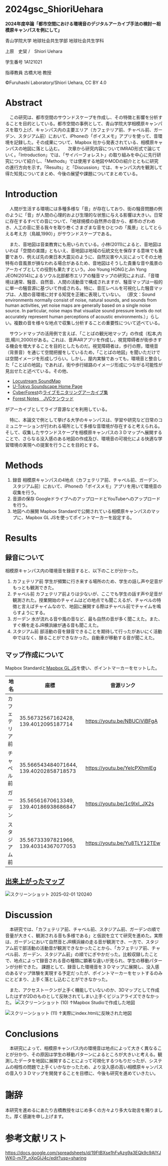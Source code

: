 # 2024gsc_ShioriUehara
**2024年度卒論「都市空間における環境音のデジタルアーカイブ手法の検討ー相模原キャンパスを例にして」**

青山学院大学 地球社会共生学部 地球社会共生学科

上原　史栞 /　Shiori Uehara

学生番号 1A121021

指導教員 古橋大地 教授

©︎Furuhashi Laboratory/Shiori Uehara, CC BY 4.0

# Abstract
　この研究は、都市空間のサウンドスケープを作成し、その特徴と影響を分析することを目的としている。都市空間の事例として、青山学院大学相模原キャンパスを取り上げ、キャンパス内の主要エリア（カフェテリア前、チャペル前、ガーデン、スタジアム前）において、iPhoneの「ボイスメモ」アプリを使って、音環境を記録した。その成果について、Mapbox 社から発表されている、相模原キャンパスの地図に落とし込む。
　次章から研究内容についてIMRAD形式で論じていく。「Introduction」では、「サイバーフォレスト」の取り組みを中心に先行研究について紹介し、「Methods」では使用する地図やMODの紹介とともに研究の進行方向を示す。「Results」と「Discussion」では、キャンパス内を観測して得た知見についてまとめ、今後の展望や課題についてまとめている。

# Introduction
　人間が生活する環境には多種多様な「音」が存在しており、街の騒音問題の例のように「音」が人間の心理的および生理的な状態に与える影響は大きい。日常に存在するすべての音について、「地球規模の自然界の音から、都市のざわめき、人工の音に至る我々を取り巻くさまざまな音をひとつの「風景」としてとらえる考え方（鳥越,1990）」がサウンドスケープである。
 
　また、音地図は音楽教育にも用いられている。小林(2011)によると、音地図はいわば「空間の楽譜」ともいえ、音地図は地域の伝統文化を保存する意味でも重要であり、例えば先の東日本大震災のように、自然災害や人災によってその土地特有の音風景が損なわれる場合があるため、音地図はそうした貴重な音や風景のアーカイブとしての役割も果たすという。Joo Young HONGとJin Yong JEON(2014)によるソウル北部都市エリアの騒音マップの研究によれば、「音環境は通常、騒音、自然音、人間の活動音で構成されますが、騒音マップは一般的に単一の騒音源に基づいて作成される。特に、音圧レベルを可視化した騒音マップは、人間の音環境に対する知覚を正確に表現していない。
（原文：Sound environments normally consist of noise, natural sounds, and sounds from human activities, yet noise maps are generally based on a single noise source. In particular, noise maps that visualize sound pressure levels do not accurately represent human perceptions of acoustic environments.）」らしい。複数の音を様々な地点で収集し分析することの重要性について述べている。

　サウンドマップの活用例で言えば、「ことばの観光地マップ」の作成（松本,内田,楊川,2000)がある。これは、音声ARアプリを作成し，視覚障碍者が街歩きする機会を増大することを目的としたものだ。視覚障碍者は，歩行の際，環境音（背景音）を通じて空間把握をしているため，「ことばの地図」を聞いただけでは空間イメージを形成しづらい。しかし，屋内実験であっても，環境音と整合した「ことばの地図」であれば，街や歩行経路のイメージ形成につながる可能性が見出せたと述べている。その他、
 
- [Locustream SoundMap](https://locusonus.org/soundmap/)
- [U-Tokyo Soundscape Home Page](http://gbs.um.u-tokyo.ac.jp/soundscape/)
- [CyberForest](https://landscape.nenv.k.u-tokyo.ac.jp/cyberforest/Welcome.html)の[ライブモニタリングアーカイブ集](http://cyberforest.nenv.k.u-tokyo.ac.jp/)
- [Forest Notes　JVCケンウッド](https://www.forestnotes.jp/)

がアーカイブとしてライブ音源などを利用している。

　特に、本論文で例として挙げる大学のキャンパスは、学習や研究など日常のコミュニケーションが行われる場所として多様な音環境が存在すると考えられる。そして、収集したサウンドスケープを相模原キャンパスの３Ｄマップへ展開することで、さらなる没入感のある地図の作成及び、環境音の可視化による快適な学習環境の実現への提案を行うことを目的とする。

# Methods
1.	録音
相模原キャンパスの4地点（カフェテリア前、チャペル前、ガーデン、スタジアム前）において、iPhoneの「ボイスメモ」アプリを用いて環境音の収集を行う。
2. 音源の保存
GoogleドライブへのアップロードとYouTubeへのアップロードを行う。
3.	地図への展開
Mapbox Standardで公開されている相模原キャンパスのマップに、Mapbox GL JSを使ってポイントマーカーを設定する。

# Results
## 録音について
相模原キャンパス内の環境音を録音すると、以下のことが分かった。

1.	カフェテリア前
学生が頻繁に行き来する場所のため、学生の話し声や足音がもっとも観測できた。
2.	チャペル前
カフェテリア前よりは少ないが、ここでも学生の話す声や足音が観測された。授業開始のチャイムはどの地点でも聞こえるが、チャペルの特徴と言えばチャイムなので、地図に展開する際はチャペル前でチャイムを鳴らすようにする。
3.	ガーデン
水が流れる音や風の音など、最も自然の音が多く聞こえた。また、すぐ横を走るJR横浜線が通る音も聞こえた。
4.	スタジアム前
部活動の音を録音できることを期待して行ったがあいにく活動中ではなく、録ることができなかった。自動車が移動する音が聞こえた。

## マップ作成について
Mapbox Standardと[Mapbox GL JS]([url](https://docs.mapbox.com/help/ja/tutorials/custom-markers-gl-js/#:~:text=Mapbox%20GL%20JS%E3%81%A7%E3%82%AB%E3%82%B9%E3%82%BF%E3%83%A0%E3%83%9E%E3%83%BC%E3%82%AB%E3%83%BC%E3%82%92%E8%BF%BD%E5%8A%A0%E3%81%99%E3%82%8B%201%20%E5%89%8D%E6%8F%90%E6%9D%A1%E4%BB%B6%20%E3%81%93%E3%81%AE%E3%82%AC%E3%82%A4%E3%83%89%E3%81%AB%E5%BE%93%E3%81%86%E3%81%9F%E3%82%81%E3%81%AB%E5%BF%85%E8%A6%81%E3%81%AA%E3%82%82%E3%81%AE%EF%BC%9A%20...%202,...%207%20%E3%82%B9%E3%83%86%E3%83%83%E3%83%976%EF%BC%9A%E3%83%9E%E3%83%BC%E3%82%AB%E3%83%BC%E3%81%AB%E3%83%9D%E3%83%83%E3%83%97%E3%82%A2%E3%83%83%E3%83%97%E3%82%92%E6%B7%BB%E4%BB%98%E3%81%99%E3%82%8B%20...%208%20%E3%82%B9%E3%83%86%E3%83%83%E3%83%977%EF%BC%9ACSS%E3%82%92%E4%BD%BF%E7%94%A8%E3%81%97%E3%81%A6%E3%83%9D%E3%83%83%E3%83%97%E3%82%A2%E3%83%83%E3%83%97%E3%81%AE%E3%82%B9%E3%82%BF%E3%82%A4%E3%83%AB%E3%82%92%E8%A8%AD%E5%AE%9A%E3%81%99%E3%82%8B%20...%20%E3%81%9D%E3%81%AE%E4%BB%96%E3%81%AE%E3%82%A2%E3%82%A4%E3%83%86%E3%83%A0))を使い、ポイントマーカーをセットした。

| 地名    | 座標    |   音源リンク  | 
| --- | --- | --- | 
| カフェテリア前    |  35.56732567162428, 139.4012095187714   |  https://youtu.be/NBUCiViBFgA   | 
|  チャペル前   | 35.566543484071644, 139.40202858718573    |  https://youtu.be/YelcPXhmIEg   | 
|  ガーデン   |  35.56561670613349, 139.40186938686847   |  https://youtu.be/1c9IxI_JX2s   | 
|  スタジアム前   | 35.56733397821966, 139.40314367077053    |  https://youtu.be/Yu8TLY12TEw   | 

## [出来上がったマップ](https://github.com/furuhashilab/2024gsc_ShioriUehara/blob/main/index.html)

![スクリーンショット 2025-02-01 120240](https://github.com/user-attachments/assets/aefdef44-507d-4595-a0a6-c6a31196b629)

# Discussion
　本研究では、「カフェテリア前、チャペル前、スタジアム前、ガーデンの順で音量が大きく、観測される音も多様である」と仮説を立てて研究を進めた。実際は、ガーデンにおいて自然音とJR横浜線の走る音が観測でき、一方で、スタジアム前で部活動の活動音が観測できなかったことから、「カフェテリア前、チャペル前、ガーデン、スタジアム前」の順でにぎやかだった。比較収録したことで、地点によって録音される音の種類に顕著な違いが見られ、学生の移動パターンが分析できた。
課題として、録音した環境音を３Ｄマップに展開し、没入感のあるマップ体験を実現する予定だったが、ポイントマーカーをセットするのみにとどまり、上手く落とし込むことができなかった。

　また、アクセストークンが上手く機能していないのか、3Dマップとして作成したはずが2Dのものとして反映されてしまい上手くビジュアライズできなかった。
 ![スクリーンショット (10)](https://github.com/user-attachments/assets/ddac05b9-eecd-46a9-bc35-52dca6fc0bdb)
↑Mapbox Studioで作成した地図
 
![スクリーンショット (11)](https://github.com/user-attachments/assets/8849d88b-ac90-4dab-b6a7-ec4e1d533388)
↑実際にindex.htmlに反映された地図

# Conclusions
　本研究によって、相模原キャンパス内の環境音は地点によって大きく異なることが分かり、その原因は学生の移動パターンによるところが大きいと考える。観測したデータを地図に展開することによって可視化するつもりだったが、システムの相性の問題で上手くいかなかったため、より没入感の高い相模原キャンパスの音入り３Ｄマップを開発することを目標に、今後も研究を進めていきたい。
 
# 謝辞
本研究を進めるにあたり古橋教授をはじめ多くの方々より多大な助言を賜りました。厚く感謝を申し上げます。

# 参考文献リスト
https://docs.google.com/spreadsheets/d/19FtBXse1hFvAzg9a3EQk9c9AlYJWK0-m7P_nXpGIJ4c/edit?usp=sharing

